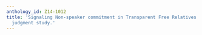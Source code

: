 ```yaml
---
anthology_id: Z14-1012
title: 'Signaling Non-speaker commitment in Transparent Free Relatives: A paired Speaker-Hearer
  judgment study.'
---
```

